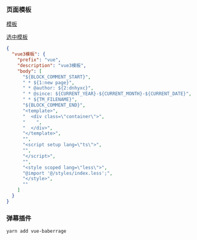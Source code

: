 ### 页面模板

[模板](https://www.php.cn/xiazai/code/houduan?p=3)

[选中模板](https://www.php.cn/xiazai/demo/7589)

```json
{
  "vue3模板": {
    "prefix": "vue",
    "description": "vue3模板",
    "body": [
      "${BLOCK_COMMENT_START}",
      " * ${1:new page}",
      " * @author: ${2:dnhyxc}",
      " * @since: ${CURRENT_YEAR}-${CURRENT_MONTH}-${CURRENT_DATE}",
      " * ${TM_FILENAME}",
      "${BLOCK_COMMENT_END}",
      "<template>",
      "  <div class=\"container\">",
      "    ",
      "  </div>",
      "</template>",
      "",
      "<script setup lang=\"ts\">",
      "",
      "</script>",
      "",
      "<style scoped lang=\"less\">",
      "@import '@/styles/index.less';",
      "</style>",
      ""
    ]
  }
}
```

### 弹幕插件

```
yarn add vue-baberrage
```
